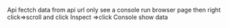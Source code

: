 Api fectch data from api url only see a console run browser page then right click=>scroll and click Inspect =>click Console show data

